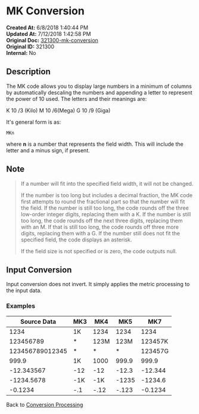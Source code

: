 # MK Conversion

**Created At:** 6/8/2018 1:40:44 PM  
**Updated At:** 7/12/2018 1:42:58 PM  
**Original Doc:** [321300-mk-conversion](https://docs.jbase.com/46351-conversion-processing/321300-mk-conversion)  
**Original ID:** 321300  
**Internal:** No  

## Description

The MK code allows you to display large numbers in a minimum of columns by automatically descaling the numbers and appending a letter to represent the power of 10 used. The letters and their meanings are:

K 10 /3 (Kilo)
M 10 /6(Mega)
G 10 /9 (Giga)

It's general form is as:

```
MKn
```

where **n** is a number that represents the field width. This will include the letter and a minus sign, if present.

## Note

> If a number will fit into the specified field width, it will not be changed.
>
> If the number is too long but includes a decimal fraction, the MK code first attempts to round the fractional part so that the number will fit the field. If the number is still too long, the code rounds off the three low-order integer digits, replacing them with a K. If the number is still too long, the code rounds off the next three digits, replacing them with an M. If that is still too long, the code rounds off three more digits, replacing them with a G. If the number still does not fit the specified field, the code displays an asterisk.
>
> If the field size is not specified or is zero, the code outputs null.

## Input Conversion

Input conversion does not invert. It simply applies the metric processing to the input data.

### Examples

| Source Data | MK3 | MK4 | MK5 | MK7 |
| --- | --- | --- | --- | --- |
| 1234 | 1K | 1234 | 1234 | 1234 |
| 123456789 | \* | 123M | 123M | 123457K |
| 123456789012345 | \* | \* | \* | 123457G |
| 999.9 | 1K | 1000 | 999.9 | 999.9 |
| -12.343567 | -12 | -12 | -12.3 | -12.344 |
| -1234.5678 | -1K | -1K | -1235 | -1234.6 |
| -0.1234 | -.1 | -.12 | -.123 | -0.1234 |

Back to [Conversion Processing](./../conversion-processing)
